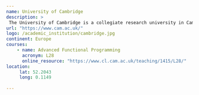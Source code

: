 ```yaml
---
name: University of Cambridge
description: >
 The University of Cambridge is a collegiate research university in Cambridge, United Kingdom. 
url: "https://www.cam.ac.uk/"
logo: /academic_institution/cambridge.jpg
continent: Europe
courses:
    - name: Advanced Functional Programming 
      acronym: L28
      online_resource: "https://www.cl.cam.ac.uk/teaching/1415/L28/"
location:
     lat: 52.2043
     long: 0.1149
   
---
```

